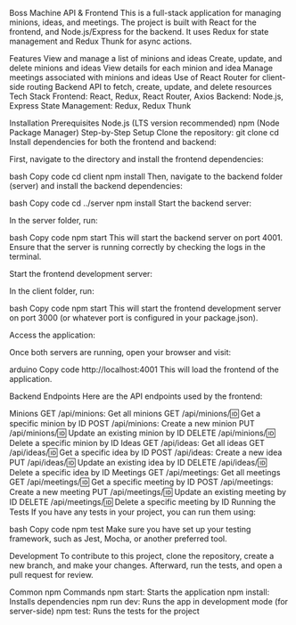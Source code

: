 Boss Machine API & Frontend
This is a full-stack application for managing minions, ideas, and meetings. The project is built with React for the frontend, and Node.js/Express for the backend. It uses Redux for state management and Redux Thunk for async actions.

Features
View and manage a list of minions and ideas
Create, update, and delete minions and ideas
View details for each minion and idea
Manage meetings associated with minions and ideas
Use of React Router for client-side routing
Backend API to fetch, create, update, and delete resources
Tech Stack
Frontend: React, Redux, React Router, Axios
Backend: Node.js, Express
State Management: Redux, Redux Thunk


Installation
Prerequisites
Node.js (LTS version recommended)
npm (Node Package Manager)
Step-by-Step Setup
Clone the repository:
git clone <repository-url>
cd <project-directory>
Install dependencies for both the frontend and backend:

First, navigate to the directory and install the frontend dependencies:




bash
Copy code
cd client
npm install
Then, navigate to the backend folder (server) and install the backend dependencies:

bash
Copy code
cd ../server
npm install
Start the backend server:

In the server folder, run:

bash
Copy code
npm start
This will start the backend server on port 4001. Ensure that the server is running correctly by checking the logs in the terminal.

Start the frontend development server:

In the client folder, run:

bash
Copy code
npm start
This will start the frontend development server on port 3000 (or whatever port is configured in your package.json).

Access the application:

Once both servers are running, open your browser and visit:

arduino
Copy code
http://localhost:4001
This will load the frontend of the application.

Backend Endpoints
Here are the API endpoints used by the frontend:

Minions
GET /api/minions: Get all minions
GET /api/minions/:id: Get a specific minion by ID
POST /api/minions: Create a new minion
PUT /api/minions/:id: Update an existing minion by ID
DELETE /api/minions/:id: Delete a specific minion by ID
Ideas
GET /api/ideas: Get all ideas
GET /api/ideas/:id: Get a specific idea by ID
POST /api/ideas: Create a new idea
PUT /api/ideas/:id: Update an existing idea by ID
DELETE /api/ideas/:id: Delete a specific idea by ID
Meetings
GET /api/meetings: Get all meetings
GET /api/meetings/:id: Get a specific meeting by ID
POST /api/meetings: Create a new meeting
PUT /api/meetings/:id: Update an existing meeting by ID
DELETE /api/meetings/:id: Delete a specific meeting by ID
Running the Tests
If you have any tests in your project, you can run them using:

bash
Copy code
npm test
Make sure you have set up your testing framework, such as Jest, Mocha, or another preferred tool.

Development
To contribute to this project, clone the repository, create a new branch, and make your changes. Afterward, run the tests, and open a pull request for review.

Common npm Commands
npm start: Starts the application
npm install: Installs dependencies
npm run dev: Runs the app in development mode (for server-side)
npm test: Runs the tests for the project
